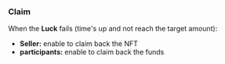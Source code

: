 ### **Claim**
When the **Luck** fails (time's up and not reach the target amount):
- **Seller:** enable to claim back the NFT
- **participants:** enable to claim back the funds